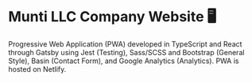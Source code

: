 # Munti LLC Company Website :desktop_computer:

Progressive Web Application (PWA) developed in TypeScript and React through Gatsby using Jest (Testing), Sass/SCSS and Bootstrap (General Style), Basin (Contact Form), and Google Analytics (Analytics). PWA is hosted on Netlify.

